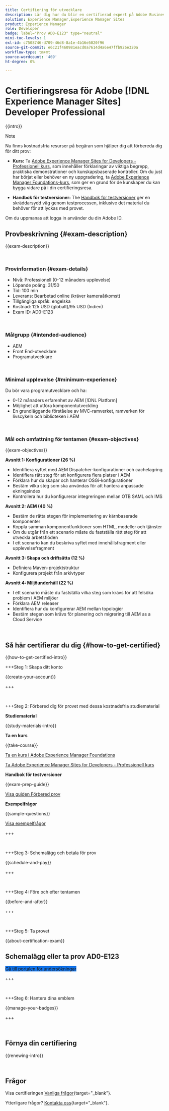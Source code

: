 ```yaml
---
title: Certifiering för utvecklare
description: Lär dig hur du blir en certifierad expert på Adobe Business Practitioner i [!DNL Experience Manager Sites].
solution: Experience Manager,Experience Manager Sites
product: Experience Manager
role: Developer
badge: label="Prov AD0-E123" type="neutral"
mini-toc-levels: 1
exl-id: c7508746-d709-46d8-8a1e-4b16e5020f96
source-git-commit: e6c21f460981eacd0a7614d4a6e47ffb926e320a
workflow-type: tm+mt
source-wordcount: '469'
ht-degree: 0%

---
```


# Certifieringsresa för Adobe [!DNL Experience Manager Sites] Developer Professional

{{intro}}

>[!NOTE]
>
>Nu finns kostnadsfria resurser på begäran som hjälper dig att förbereda dig för ditt prov:
>
>* **Kurs:** Ta [Adobe Experience Manager Sites for Developers - Professionell kurs](https://app.rockinfo.com/courses/105), som innehåller förklaringar av viktiga begrepp, praktiska demonstrationer och kunskapsbaserade kontroller. Om du just har börjat eller behöver en ny uppgradering, ta [Adobe Experience Manager Foundations-kurs](https://app.rockinfo.com/courses/240), som ger en grund för de kunskaper du kan bygga vidare på i din certifieringsresa.
>
>* **Handbok för testversioner:** The [Handbok för testversioner](https://app.rockinfo.com/courses/playScorm/381) ger en skräddarsydd väg genom testprocessen, inklusive det material du behöver för att lyckas med provet.
>
>Om du uppmanas att logga in använder du din Adobe ID.

## Provbeskrivning {#exam-description}

{{exam-description}}

<br>

### Provinformation {#exam-details}

* Nivå: Professionell (0-12 månaders upplevelse)
* Löpande poäng: 31/50
* Tid: 100 min
* Leverans: Bearbetad online (kräver kameraåtkomst)
* Tillgängliga språk: engelska
* Kostnad: 125 USD (globalt)/95 USD (Indien)
* Exam ID: AD0-E123

<br>

### Målgrupp {#intended-audience}

* AEM
* Front End-utvecklare
* Programutvecklare

<br>

### Minimal upplevelse {#minimum-experience}

Du bör vara programutvecklare och ha:

* 0-12 månaders erfarenhet av AEM [!DNL Platform]
* Möjlighet att utföra komponentutveckling
* En grundläggande förståelse av MVC-ramverket, ramverken för livscykeln och biblioteken i AEM

<br>

### Mål och omfattning för tentamen {#exam-objectives}

{{exam-objectives}}

**Avsnitt 1: Konfigurationer (26 %)**

* Identifiera syftet med AEM Dispatcher-konfigurationer och cachelagring
* Identifiera rätt steg för att konfigurera flera platser i AEM
* Förklara hur du skapar och hanterar OSGi-konfigurationer
* Bestäm vilka steg som ska användas för att hantera anpassade ekningsindex
* Kontrollera hur du konfigurerar integreringen mellan OTB SAML och IMS

**Avsnitt 2: AEM (40 %)**

* Bestäm de rätta stegen för implementering av kärnbaserade komponenter
* Koppla samman komponentfunktioner som HTML, modeller och tjänster
* Om du utgår från ett scenario måste du fastställa rätt steg för att utveckla arbetsflöden
* I ett scenario kan du beskriva syftet med innehållsfragment eller upplevelsefragment

**Avsnitt 3: Skapa och driftsätta (12 %)**

* Definiera Maven-projektstruktur
* Konfigurera projekt från arkivtyper

**Avsnitt 4: Miljöunderhåll (22 %)**

* I ett scenario måste du fastställa vilka steg som krävs för att felsöka problem i AEM miljöer
* Förklara AEM releaser
* Identifiera hur du konfigurerar AEM mellan topologier
* Bestäm stegen som krävs för planering och migrering till AEM as a Cloud Service

<br>

## Så här certifierar du dig {#how-to-get-certified}

{{how-to-get-certified-intro}}

+++Steg 1: Skapa ditt konto

{{create-your-account}}

+++

<br>

+++Steg 2: Förbered dig för provet med dessa kostnadsfria studiematerial

**Studiematerial**

{{study-materials-intro}}

**Ta en kurs**

{{take-course}}

[Ta en kurs i Adobe Experience Manager Foundations](https://app.rockinfo.com/courses/240)

[Ta Adobe Experience Manager Sites for Developers - Professionell kurs](https://app.rockinfo.com/courses/105)

**Handbok för testversioner**

{{exam-prep-guide}}

[Visa guiden Förbered prov](https://app.rockinfo.com/courses/playScorm/381)

**Exempelfrågor**

{{sample-questions}}

[Visa exempelfrågor](https://scorpion.caveon.com/launchpad/ad3-e123-adobe-experience-manager-sites-developer-professional-sample-questions)

+++

<br>

+++Steg 3: Schemalägg och betala för prov

{{schedule-and-pay}}

+++

<br>

+++Steg 4: Före och efter tentamen

{{before-and-after}}

+++

<br>

+++Steg 5: Ta provet

{{about-certification-exam}}

## Schemalägg eller ta prov AD0-E123

<a href="https://www.certmetrics.com/adobe/candidate/examity_sso.aspx?eid=AD0-E123" target="_blank" class="spectrum-Button spectrum-Button--fill spectrum-Button--accent spectrum-Button--sizeM is-margin-bottom-big-big at-element-click-tracking" style="background-color:#1473E6">

<span class="spectrum-Button-label has-no-wrap">
   Gå till portalen för undersökningar
</span>
</a>

+++

<br>

+++Steg 6: Hantera dina emblem

{{manage-your-badges}}

+++

<br>

## Förnya din certifiering

{{renewing-intro}}

<br>

## Frågor

Visa certifieringen [Vanliga frågor](https://experienceleague.adobe.com/docs/certification/certification/faq.html){target="_blank"}.

Ytterligare frågor? [Kontakta oss](mailto:certif@adobe.com){target="_blank"}.

